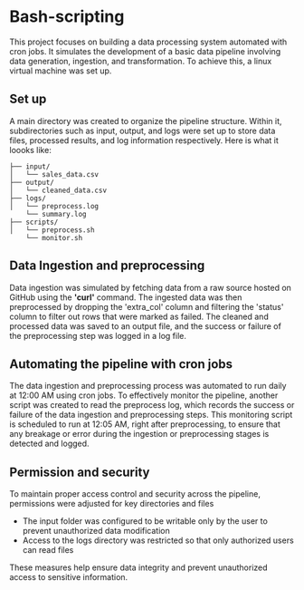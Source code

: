 # Bash-scripting
This project focuses on building a data processing system automated with cron jobs. It simulates the development of a basic data pipeline involving data generation, ingestion, and transformation. To achieve this, a linux virtual machine
was set up.

## Set up
A main directory was created to organize the pipeline structure. Within it, subdirectories such as input, output, and logs were set up to store data files, processed results, and log information respectively. Here is what it loooks like:

```
├── input/
│   └── sales_data.csv
├── output/
│   └── cleaned_data.csv
├── logs/
│   └── preprocess.log
    └── summary.log
├── scripts/
│   └── preprocess.sh
    └── monitor.sh
```

## Data Ingestion and preprocessing
Data ingestion was simulated by fetching data from a raw source hosted on GitHub using the **'curl'** command. The ingested data was then preprocessed by dropping 
the 'extra_col' column and filtering the 'status' column to filter out rows that were marked as failed. The cleaned and processed data was saved to an output file, and the success or failure of the preprocessing step was logged in a log file. 

## Automating the pipeline with cron jobs
The data ingestion and preprocessing process was automated to run daily at 12:00 AM using cron jobs. To effectively monitor the pipeline, another script was created to read the preprocess log, which records the success or failure of the data ingestion and preprocessing steps. This monitoring script is scheduled to run at 12:05 AM, right after preprocessing, to ensure that any breakage or error during the ingestion or preprocessing stages is detected and logged.

## Permission and security
To maintain proper access control and security across the pipeline, permissions were adjusted for key directories and files
- The input folder was configured to be writable only by the user to prevent unauthorized data modification
- Access to the logs directory was restricted so that only authorized users can read files

These measures help ensure data integrity and prevent unauthorized access to sensitive information.
